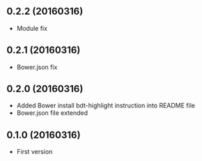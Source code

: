 ## 0.2.2 (20160316)

* Module fix

## 0.2.1 (20160316)

* Bower.json fix

## 0.2.0 (20160316)

* Added Bower install bdt-highlight instruction into README file
* Bower.json file extended

## 0.1.0 (20160316)

* First version